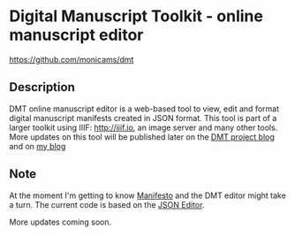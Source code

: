 # Digital Manuscript Toolkit - online manuscript editor
https://github.com/monicams/dmt

## Description

DMT online manuscript editor is a web-based tool to view, edit and format digital manuscript manifests created in JSON format. This tool is part of a larger toolkit using IIIF: http://iiif.io, an image server and many other tools. More updates on this tool will be published later on the [DMT project blog](http://dmt.bodleian.ox.ac.uk) and on [my blog](http://monicams.com/blog)

## Note

At the moment I'm getting to know [Manifesto](https://github.com/UniversalViewer/manifesto) and the DMT editor might take a turn. The current code is based on the [JSON Editor](https://github.com/josdejong/jsoneditor). 

More updates coming soon.

